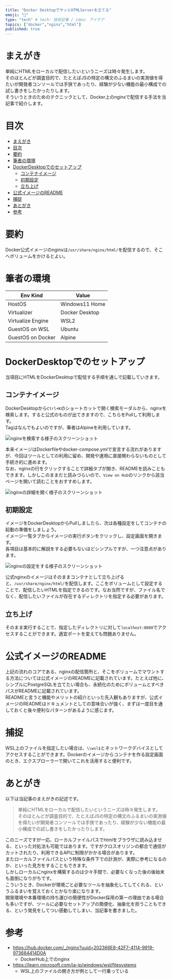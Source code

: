 ```yaml
---
title: "Docker DesktopでサッとHTMLServerを立てる"
emoji: "🚒"
type: "tech" # tech: 技術記事 / idea: アイデア
topics: ["docker","nginx","html"]
published: true 
---
```


# まえがき

単純にHTMLをローカルで配信したいというニーズは時々発生します。  
そのほとんどが調査目的で、たとえばJSの特定の構文のふるまいの実測値を得たいが開発者コンソールでは手狭であったり、経験が少ない機能の最小構成での試し書きをしたかったりします。  
そういうときのためのテクニックとして、Docker上のnginxで配信する手法を当記事で紹介します。  

# 目次

- [まえがき](#まえがき)
- [目次](#目次)
- [要約](#要約)
- [筆者の環境](#筆者の環境)
- [DockerDesktopでのセットアップ](#dockerdesktopでのセットアップ)
  - [コンテナイメージ](#コンテナイメージ)
  - [初期設定](#初期設定)
  - [立ち上げ](#立ち上げ)
- [公式イメージのREADME](#公式イメージのreadme)
- [捕捉](#捕捉)
- [あとがき](#あとがき)
- [参考](#参考)

# 要約

Docker公式イメージのnginxは`/usr/share/nginx/html/`を配信するので、そこへボリュームをかけるとよい。  

# 筆者の環境

| Env Kind          | Value          |
| ----------------- | -------------- |
| HostOS            | Windows11 Home |
| Virtualizer       | Docker Desktop |
| Virtualize Engine | WSL2           |
| GuestOS on WSL    | Ubuntu         |
| GuestOS on Docker | Alpine         |

# DockerDesktopでのセットアップ

当項目にHTMLをDockerDesktopで配信する手順を通しで記載していきます。  

## コンテナイメージ

DockerDesktopから`Ctrl+K`のショートカットで開く検索モーダルから、nginxを検索します。すると公式のものが出てきますので、こちらをPullして利用します。  
Tagはなんでもよいのですが、筆者はAlpineを利用しています。  

![nginxを検索する様子のスクリーンショット](/images/abe4f2bd1cf94b/search-nginx.png)

本来イメージはDockerfileやdocker-compose.ymlで宣言する流れがありますが、今回はツールとしての利用に留め、開発や運用に直接関わらないものとして手続き的に進めます。  
なお、nginxの行をクリックすることで詳細タブが開き、READMEを読みこともできます。しかしこのままだと読みづらいので、`View on Hub`のリンクから該当ページを開いて読むことをおすすめします。

![nginxの詳細を開く様子のスクリーンショット](/images/abe4f2bd1cf94b/nginx-detail.png)

## 初期設定

イメージをDockerDesktopからPullしましたら、次は各種設定をしてコンテナの起動の準備をしましょう。  
イメージ一覧タブからイメージの実行ボタンをクリックし、設定画面を開きます。  
各項目は基本的に解説をする必要もないほどシンプルですが、一つ注意点があります。  

![nginxの設定をする様子のスクリーンショット](/images/abe4f2bd1cf94b/nginx-run-config.png)

公式nginxのイメージはそのままコンテナとして立ち上げると、`/usr/share/nginx/html/`を配信します。ここをボリュームとして設定することで、配信したいHTMLを指定できるのです。なお当然ですが、ファイル名でなく、配信したいファイルが存在するディレクトリを指定する必要があります。  

## 立ち上げ

そのまま実行することで、指定したディレクトリに対して`localhost:8080`でアクセスすることができます。適宜ポートを変えても問題ありません。  

# 公式イメージのREADME

上記の流れのコアである、nginxの配信箇所と、そこをボリュームでマウントする方法については公式イメージのREADMEに記載されています。たとえば他に、シンプルにPostgreSQLを立てたい場合も、永続化のためにボリュームとすべきパスがREADMEに記載されています。  
READMEと言うと機能やメリットの紹介といった先入観もありますが、公式イメージのREADMEはドキュメントとしての意味合いが強く、まずは一度目を通しておくと後々便利なパターンがあるように感じます。  

# 捕捉

WSL上のファイルを指定したい場合は、`\\wsl$`とネットワークデバイスとしてアクセスすることができます。Dockerのイメージからコンテナを作る設定画面のとき、エクスプローラーで開いてこれを活用すると便利です。

# あとがき

以下は当記事のまえがきの記述です。

> 単純にHTMLをローカルで配信したいというニーズは時々発生します。  
> そのほとんどが調査目的で、たとえばJSの特定の構文のふるまいの実測値を得たいが開発者コンソールでは手狭であったり、経験が少ない機能の最小構成での試し書きをしたかったりします。  

このニーズですが一応、ローカルファイルパスでhtmlをブラウザに読み込ませる、といった対処法も可能ではあります。ですがクロスオリジンの都合で通信がカットされたり、利用できるAPIに制限がかかる場合があります。  
またローカルファイルパスという特殊な条件下での計測が、実際に参考になるのか、といった見方をすることもできます。  
しかしローカルにnginxを構築するのは少々手間で、必要なくなった後の後始末も面倒になりがちです。  
こういうとき、Dockerが環境ごと必要なツールを抽象化してしてくれる、というふるまいを覚えておくとかなり楽になります。  
開発環境や本番環境の持ち運びの簡便性がDocker採用の第一の理由である場合も多いですが、ツールに必要なセットアップの簡便化、抽象化を担うこともできる、という発見をしてつい感動してしまい、当記事を書きました。  

# 参考

- https://hub.docker.com/_/nginx?uuid=202366E8-42F7-4114-9919-973684414D0A
  - DockerHub上でのnginx
- https://learn.microsoft.com/ja-jp/windows/wsl/filesystems
  - WSL上のファイルの開き方が例として一行乗っている
